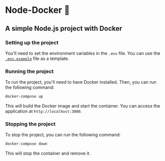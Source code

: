 # Node-Docker 🐳

## A simple Node.js project with Docker

### Setting up the project

You'll need to set the environment variables in the `.env` file. You can use the [`.env.example`](.env.example) file as a template.

### Running the project

To run the project, you'll need to have Docker installed. Then, you can run the following command:

```bash
docker-compose up
```

This will build the Docker image and start the container. You can access the application at `http://localhost:3000`.

### Stopping the project

To stop the project, you can run the following command:

```bash
docker-compose down
```

This will stop the container and remove it.
